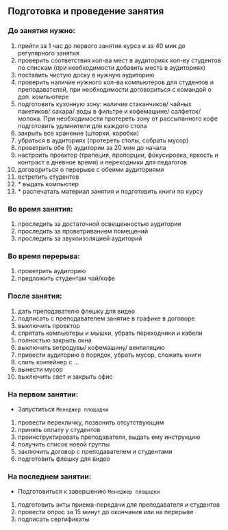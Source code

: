 ## Подготовка и проведение занятия

### До занятия нужно:
1. прийти за 1 час до первого занятия курса и за 40 мин до регулярного занятия
2. проверить соответствия кол-ва мест в аудиториях кол-ву студентов по спискам (при необходимости добавить места в аудиториях)
3. поставить чистую доску в нужную аудиторию
4. проверить наличие нужного кол-ва компьютеров для студентов и преподавателей, при необходимости договориться с командой о доп. компьютере
5. подготовить кухонную зону: наличие стаканчиков/ чайных пакетиков/ сахара/ воды в фильтре и кофемашине/ салфеток/ молока. При необходимости протереть зону от рассыпанного кофе
подготовить удлинители для каждого стола
6. закрыть все хранение (шторки, коробки)
7. убраться в аудиториях (протереть столы, собрать мусор)
8. проветрить обе (!) аудитории за 20 мин до начала
9. настроить проектор (трапеция, пропорции, фокусировка, яркость и контраст в дневное время) и переходники для педагогов
10. договориться о перерыве с обеими аудиториями
11. встретить студентов
12. \* выдать компьютер
13. \* распечатать материал занятия и подготовить книги по курсу

### Во время занятия:
1. проследить за достаточной освещенностью аудитории
2. проследить за проветриванием помещений
3. проследить за звукоизоляцией аудиторий
 
### Во время перерыва:
1. проветрить аудиторию
2. предложить студентам чай/кофе
 
### После занятия:
1. дать преподавателю флешку для видео
2. подписать с преподавателем занятие в графике в договоре
3. выключить проектор
4. спрятать компьютеры и мышки, убрать переходники и кабели
5. полностью закрыть окна
6. выключить ветродувы/ кофемашину/ вентиляцию
7. привести аудиторию в порядок, убрать мусор, сложить книги
8. слить контейнер с …
9. вынести мусор
10. выключить свет и закрыть офис
 
### На первом занятии:

* Запуститься `Менеджер площадки`

1. провести перекличку, позвонить отсутствующим
2. принять оплату у студентов
3. проинструктировать преподавателя, выдать ему инструкцию
4. получить список новой группы
5. заключить договор с преподавателем и студентами
6. подготовить флешку для видео

### На последнем занятии:

* Подготовиться к завершению `Менеджер площадки`

1. подготовить акты приема-передачи для преподавателя и студентов
2. провести опрос за 15 минут до окончания или на перерыве
3. подписать сертификаты
